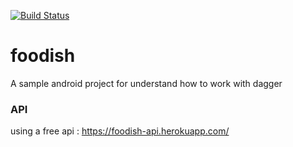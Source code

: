[![Build Status](https://app.bitrise.io/app/62d7081fe402e3d9/status.svg?token=PNC6110AHt2Fa8oKsIywoQ)](https://app.bitrise.io/app/62d7081fe402e3d9)

# foodish

A sample android project for understand how to work with dagger

### API

using a free api : https://foodish-api.herokuapp.com/

